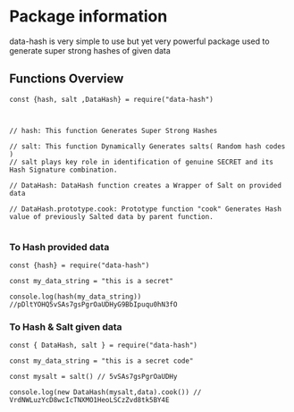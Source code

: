 
# Package information

data-hash is very simple to use but yet very powerful package used to generate super strong hashes of given data

## Functions Overview

```
const {hash, salt ,DataHash} = require("data-hash")



// hash: This function Generates Super Strong Hashes

// salt: This function Dynamically Generates salts( Random hash codes )
// salt plays key role in identification of genuine SECRET and its Hash Signature combination.

// DataHash: DataHash function creates a Wrapper of Salt on provided data

// DataHash.prototype.cook: Prototype function "cook" Generates Hash value of previously Salted data by parent function.


```

### To Hash provided data

```
const {hash} = require("data-hash")

const my_data_string = "this is a secret"

console.log(hash(my_data_string)) //pDltYOHQ5vSAs7gsPgrOaUDHyG9BbIpuqu0hN3fO

```

### To Hash & Salt given data

```
const { DataHash, salt } = require("data-hash")

const my_data_string = "this is a secret code"

const mysalt = salt() // 5vSAs7gsPgrOaUDHy

console.log(new DataHash(mysalt,data).cook()) // VrdNWLuzYcD8wcIcTNXMO1HeoLSCzZvd8tk5BY4E

```
